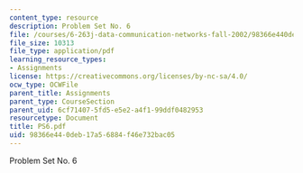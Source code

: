 ```yaml
---
content_type: resource
description: Problem Set No. 6
file: /courses/6-263j-data-communication-networks-fall-2002/98366e440deb17a56884f46e732bac05_PS6.pdf
file_size: 10313
file_type: application/pdf
learning_resource_types:
- Assignments
license: https://creativecommons.org/licenses/by-nc-sa/4.0/
ocw_type: OCWFile
parent_title: Assignments
parent_type: CourseSection
parent_uid: 6cf71407-5fd5-e5e2-a4f1-99ddf0482953
resourcetype: Document
title: PS6.pdf
uid: 98366e44-0deb-17a5-6884-f46e732bac05
---
```

Problem Set No. 6